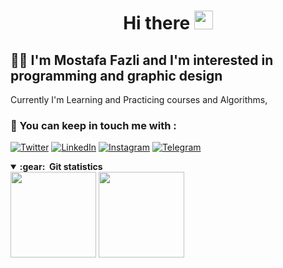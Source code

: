  <h1 align="center">Hi there  <img src="https://raw.githubusercontent.com/MartinHeinz/MartinHeinz/master/wave.gif" width="30px"/></h1>
  
## :man_technologist: I'm Mostafa Fazli and I'm interested in programming and graphic design
Currently I'm Learning and Practicing courses and Algorithms,


### :call_me_hand: You can keep in touch me with :
[![Twitter][1.2]][1] [![LinkedIn][2.2]][2] [![Instagram][3.2]][3] [![Telegram][4.2]][4]

[1.2]: https://s4.uupload.ir/files/twitter_prkb.png
[2.2]: https://s4.uupload.ir/files/linkedin_amwn.png
[3.2]: https://s4.uupload.ir/files/instagram_6djz.png
[4.2]: https://s4.uupload.ir/files/telegram_q47u.png


[1]: https://twitter.com/MosFazli
[2]: https://www.linkedin.com/in/mosfazli/
[3]: https://www.instagram.com/mosfazli
[4]: http://telegram.me/MosFazli

<details open="true">
  <summary><b>:gear: &nbsp;Git statistics</b></summary>
  <img height="137px" src="https://github-readme-stats.vercel.app/api?username=MosFazli&show_icons=true&theme=highcontrast" />
  <img height="137px" src="https://github-readme-stats.vercel.app/api/top-langs/?username=MosFazli&hide=html&layout=compact&theme=highcontrast" />
 
 </details>
